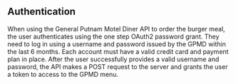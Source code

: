 ## Authentication  
 

When using the General Putnam Motel Diner API to order the burger meal, the user authenticates using the one step OAuth2 password grant. They need to log in using a username and password issued by the GPMD within the last 6 months. Each account must have a valid credit card and payment plan in place. After the user successfully provides a valid username and password, the API makes a POST request to the server and grants the user a token to access to the GPMD menu.  
